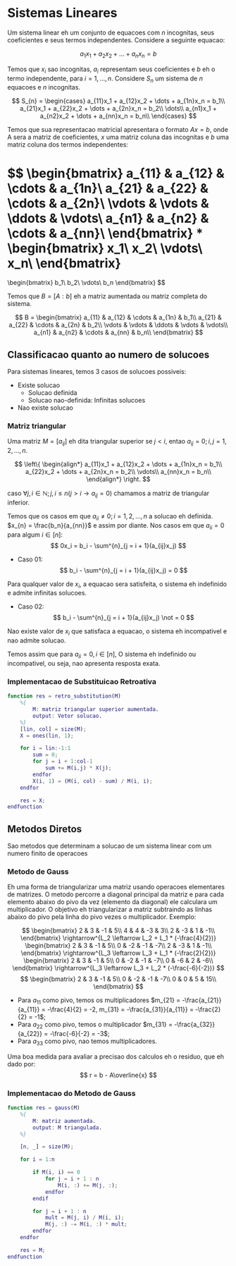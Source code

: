 # Sistemas Lineares
Um sistema linear eh um conjunto de equacoes com $n$ incognitas, seus coeficientes e seus termos independentes.
Considere a seguinte equacao:

$$
a_1 x_1 + a_2 x_2 + \dots + a_n x_n = b
$$

Temos que $x_i$ sao incognitas, $a_i$ representam seus coeficientes e $b$ eh o termo independente, para $i = 1,\dots, n$.
Considere $S_n$ um sistema de $n$ equacoes e $n$ incognitas.

$$
S_{n} =
\begin{cases}
    a_{11}x_1 + a_{12}x_2 + \dots + a_{1n}x_n = b_1\\
    a_{21}x_1 + a_{22}x_2 + \dots + a_{2n}x_n = b_2\\
    \dots\\
    a_{n1}x_1 + a_{n2}x_2 + \dots + a_{nn}x_n = b_n\\
\end{cases}
$$

Temos que sua representacao matricial apresentara o formato $Ax = b$, onde A sera a matriz de coeficientes, $x$ uma matriz
coluna das incognitas e $b$ uma matriz coluna dos termos independentes:

$$
\begin{bmatrix}
    a_{11} & a_{12} & \cdots & a_{1n}\\
    a_{21} & a_{22} & \cdots & a_{2n}\\
    \vdots & \vdots & \ddots & \vdots\\
    a_{n1} & a_{n2} & \cdots & a_{nn}\\
\end{bmatrix}
*
\begin{bmatrix}
    x_1\\
    x_2\\
    \vdots\\
    x_n\\
\end{bmatrix}
=
\begin{bmatrix}
    b_1\\
    b_2\\
    \vdots\\
    b_n
\end{bmatrix}
$$

Temos que $B = [A : b]$ eh a matriz aumentada ou matriz completa do sistema.

$$
B =
\begin{bmatrix}
    a_{11} & a_{12} & \cdots & a_{1n} & b_1\\
    a_{21} & a_{22} & \cdots & a_{2n} & b_2\\
    \vdots & \vdots & \ddots & \vdots & \vdots\\
    a_{n1} & a_{n2} & \cdots & a_{nn} & b_n\\
\end{bmatrix}
$$

## Classificacao quanto ao numero de solucoes

Para sistemas lineares, temos 3 casos de solucoes possiveis:
- Existe solucao
    - Solucao definida
    - Solucao nao-definida: Infinitas solucoes
- Nao existe solucao

### Matriz triangular
Uma matriz $M = [a_{ij}]$ eh dita triangular superior se $j < i$, entao $a_{ij} = 0; i, j = 1, 2, \dots, n$.

$$
\left\{
\begin{align*}
    a_{11}x_1 + a_{12}x_2 + \dots + a_{1n}x_n = b_1\\
    a_{22}x_2 + \dots + a_{2n}x_n = b_2\\
    \vdots\\
    a_{nn}x_n = b_n\\
\end{align*}
\right.
$$

caso $\forall j,i \in \mathbb{N}; j, i \leq n(j > i \rightarrow a_{ij} = 0)$ chamamos a matriz de triangular inferior.

Temos que os casos em que $a_{ii} \not = 0; i = 1, 2, \dots, n$ a solucao eh definida. $x_{n} = \frac{b_n}{a_{nn}}$ e assim
por diante. Nos casos em que $a_{ii} = 0$ para algum $i \in [n]$:
$$
0x_i = b_i - \sum^{n}_{j = i + 1}(a_{ij}x_j)
$$

- Caso 01:
$$
b_i - \sum^{n}_{j = i + 1}(a_{ij}x_j) = 0
$$

Para qualquer valor de $x_i$, a equacao sera satisfeita, o sistema eh indefinido e admite infinitas solucoes.

- Caso 02:
$$
b_i - \sum^{n}_{j = i + 1}(a_{ij}x_j) \not = 0
$$

Nao existe valor de $x_i$ que satisfaca a equacao, o sistema eh incompativel e nao admite solucao.

Temos assim que para $a_{ii} = 0, i \in [n]$, O sistema eh indefinido ou incompativel, ou seja, nao apresenta resposta
exata.

### Implementacao de Substituicao Retroativa

```matlab
function res = retro_substitution(M)
    %{
        M: matriz triangular superior aumentada.
        output: Vetor solucao.
    %}
    [lin, col] = size(M);
    X = ones(lin, 1);

    for i = lin:-1:1
        sum = 0;
        for j = i + 1:col-1
            sum += M(i,j) * X(j);
        endfor
        X(i, 1) = (M(i, col) - sum) / M(i, i);
    endfor

    res = X;
endfunction
```

## Metodos Diretos
Sao metodos que determinam a solucao de um sistema linear com um numero finito de operacoes

### Metodo de Gauss
Eh uma forma de triangularizar uma matriz usando operacoes elementares de matrizes. O metodo percorre a diagonal principal
da matriz e para cada elemento abaixo do pivo da vez (elemento da diagonal) ele calculara um multiplicador. O objetivo eh
triangularizar a matriz subtraindo as linhas abaixo do pivo pela linha do pivo vezes o multiplicador. Exemplo:

$$
\begin{bmatrix}
    2 & 3 & -1 & 5\\
    4 & 4 & -3 & 3\\
    2 & -3 & 1 & -1\\
\end{bmatrix}
\rightarrow^{L_2 \leftarrow L_2 + L_1 * (-\frac{4}{2})}
\begin{bmatrix}
    2 & 3 & -1 & 5\\
    0 & -2 & -1 & -7\\
    2 & -3 & 1 & -1\\
\end{bmatrix}
\rightarrow^{L_3 \leftarrow L_3 + L_1 * (-\frac{2}{2})}
\begin{bmatrix}
    2 & 3 & -1 & 5\\
    0 & -2 & -1 & -7\\
    0 & -6 & 2 & -6\\
\end{bmatrix}
\rightarrow^{L_3 \leftarrow L_3 + L_2 * (-\frac{-6}{-2})}
$$
$$
\begin{bmatrix}
    2 & 3 & -1 & 5\\
    0 & -2 & -1 & -7\\
    0 & 0 & 5 & 15\\
\end{bmatrix}
$$

- Para $a_{11}$ como pivo, temos os multiplicadores $m_{21} = -\frac{a_{21}}{a_{11}} = -\frac{4}{2} = -2, m_{31} = -\frac{a_{31}}{a_{11}} = -\frac{2}{2} = -1$;
- Para $a_{22}$ como pivo, temos o multiplicador $m_{31} = -\frac{a_{32}}{a_{22}} = -\frac{-6}{-2} = -3$;
- Para $a_{33}$ como pivo, nao temos multiplicadores.

Uma boa medida para avaliar a precisao dos calculos eh o residuo, que eh dado por:
$$
r = b - A\overline{x}
$$
### Implementacao do Metodo de Gauss

```matlab
function res = gauss(M)
    %{
        M: matriz aumentada.
        output: M triangulada.
    %}

    [n, _] = size(M);

    for i = 1:n

        if M(i, i) == 0
            for j = i + 1 : n
                M(i, :) += M(j, :);
            endfor
        endif

        for j = i + 1 : n
            mult = M(j, i) / M(i, i);
            M(j, :) -= M(i, :) * mult;
        endfor
    endfor

    res = M;
endfunction
```